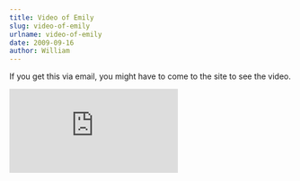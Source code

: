 ```yaml
---
title: Video of Emily
slug: video-of-emily
urlname: video-of-emily
date: 2009-09-16
author: William
---
```

If you get this via email, you might have to come to the site to see the video.

<div class="c7ec6da9 position-relative">
	<iframe src="https://player.vimeo.com/video/307343875?byline=0&portrait=0" class="bf9b6481 position-absolute" frameborder="0" webkitallowfullscreen mozallowfullscreen allowfullscreen></iframe>
</div>

<script src="https://player.vimeo.com/api/player.js"></script>

